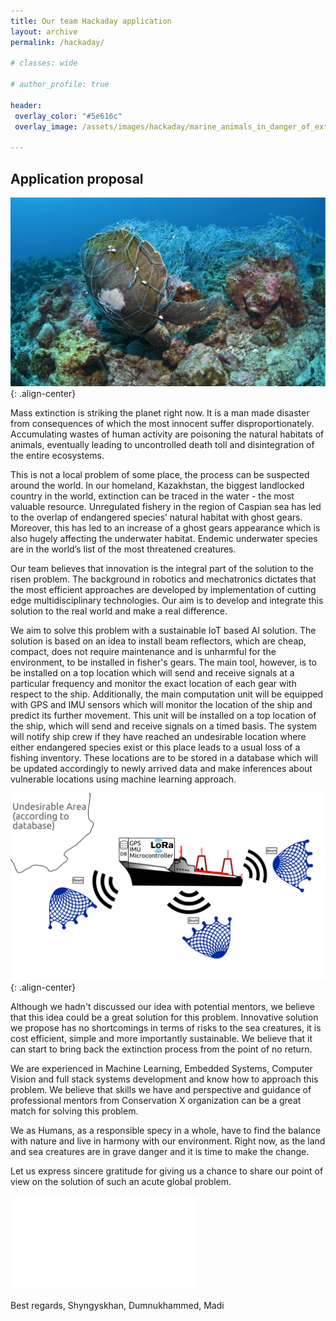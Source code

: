 ```yaml
---
title: Our team Hackaday application
layout: archive
permalink: /hackaday/

# classes: wide

# author_profile: true

header:
 overlay_color: "#5e616c"
 overlay_image: /assets/images/hackaday/marine_animals_in_danger_of_extinction_2806_orig

---
```


## Application proposal

![](/assets/images/hackaday/shutterstock_418658209.jpg){: .align-center}

Mass extinction is striking the planet right now. It is a man made disaster from consequences of which the most innocent suffer disproportionately. Accumulating wastes of human activity are poisoning the natural habitats of animals, eventually leading to uncontrolled death toll and disintegration of the entire ecosystems. 

This is not a local problem of some place, the process can be suspected around the world.
In our homeland, Kazakhstan, the biggest landlocked country in the world, extinction can be traced in the water - the most valuable resource. Unregulated fishery in the region of Caspian sea has led to the overlap of endangered species’ natural habitat with ghost gears. Moreover, this has led to an increase of a ghost gears appearance which is also hugely affecting the underwater habitat. Endemic underwater species are in the world’s list of the most threatened creatures.

Our team believes that innovation is the integral part of the solution to the risen problem. The background in robotics and mechatronics dictates that the most efficient approaches are developed by implementation of cutting edge multidisciplinary technologies. Our aim is to develop and integrate this solution to the real world and make a real difference.

We aim to solve this problem with a sustainable IoT based AI solution. The solution is based on an idea to install beam reflectors, which are cheap, compact, does not require maintenance and is unharmful for the environment, to be installed in fisher's gears. The main tool, however, is to be installed on a top location which will send and receive signals at a particular frequency and monitor the exact location of each gear with respect to the ship. Additionally, the main computation unit will be equipped with GPS and IMU sensors which will monitor the location of the ship and predict its further movement. This unit will be installed on a top location of the ship, which will send and receive signals on a timed basis. The system will notify ship crew if they have reached an undesirable location where either endangered species exist or this place leads to a usual loss of a fishing inventory. These locations are to be stored in a database which will be updated accordingly to newly arrived data and make inferences about vulnerable locations using machine learning approach.

![](/assets/images/hackaday/Drawing.png){: .align-center}

Although we hadn't discussed our idea with potential mentors, we believe that this idea could be a great solution for this problem. Innovative solution we propose has no shortcomings in terms of risks to the sea creatures, it is cost efficient, simple and more importantly sustainable. We believe that it can start to bring back the extinction process from the point of no return. 

We are experienced in Machine Learning, Embedded Systems, Computer Vision and full stack systems development and know how to approach this problem. We believe that skills we have and perspective and guidance of professional mentors from Conservation X organization can be a great match for solving this problem.

We as Humans, as a responsible specy in a whole, have to find the balance with nature and live in harmony with our environment. Right now, as the land and sea creatures are in grave danger and it is time to make the change.

Let us express sincere gratitude for giving us a chance to share our point of view on the solution of such an acute global problem.

![caterpillar](/assets/images/hackaday/team_resume.pdf)

Best regards,
Shyngyskhan, Dumnukhammed, Madi